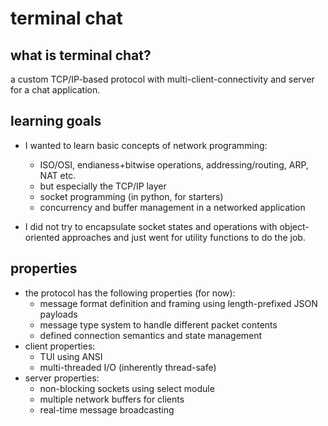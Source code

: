 # terminal chat

## what is terminal chat?

a custom TCP/IP-based protocol with multi-client-connectivity and server for a chat application.

## learning goals

* I wanted to learn basic concepts of network programming:

    * ISO/OSI, endianess+bitwise operations, addressing/routing, ARP, NAT etc.
    * but especially the TCP/IP layer
    * socket programming (in python, for starters)
    * concurrency and buffer management in a networked application

* I did not try to encapsulate socket states and operations with object-oriented approaches and just went for utility functions to do the job. 

## properties

* the protocol has the following properties (for now):
    - message format definition and framing using length-prefixed JSON payloads
    - message type system to handle different packet contents
    - defined connection semantics and state management
* client properties:
    - TUI using ANSI
    - multi-threaded I/O (inherently thread-safe)
* server properties:
    - non-blocking sockets using select module
    - multiple network buffers for clients
    - real-time message broadcasting
   
